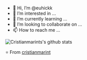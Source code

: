 - 👋 Hi, I’m @euhickk
- 👀 I’m interested in ...
- 🌱 I’m currently learning ...
- 💞️ I’m looking to collaborate on ...
- 📫 How to reach me ...

<!---
euhickk/euhickk is a ✨ special ✨ repository because its `README.md` (this file) appears on your GitHub profile.
You can click the Preview link to take a look at your changes.
--->

![Cristianmarints's github stats](https://github-readme-stats.vercel.app/api?username=cristianmarint&show_icons=true&title_color=fff&icon_color=018eff&text_color=ECECEC&bg_color=000000)

⭐️ From [cristianmarint](https://github.com/[cristianmarint])
